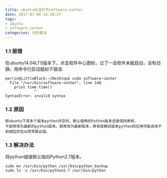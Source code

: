 ```yaml
---
title: ubuntu无法打开software-center
date: 2017-07-08 16:20:27
tags:
- ubuntu
- software-center
categories: 代码笔记
---
```

### 1.1 报错

在ubuntu14.04LTS版本下，点击软件中心图标，过了一会软件未能启动，没有动静。用命令行启动报如下错误:
```
perrin@LittleBlack:~/Desktop$ sudo software-center
  File "/usr/bin/software-center", line 140
    print time.time()
             ^
SyntaxError: invalid syntax
```

### 1.2 原因
```
即ubuntu下有多个版本python共存时，默认使用的Python版本还是保持原样，
不能修改为最新的python版本。若修改为最新版本，原有依赖旧版本python的应用可能会找不到相应的包从而导致出错。
```

### 1.3 解决办法
将python链接默认指向Python2.7版本。
```
sudo mv /usr/bin/python /usr/bin/python_backup
sudo ln -s /usr/bin/python2.7 /usr/bin/python
```
<!-- more -->
